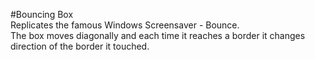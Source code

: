 #Bouncing Box  
Replicates the famous Windows Screensaver - Bounce.  
The box moves diagonally and each time it reaches a border it changes direction of the border it touched.

